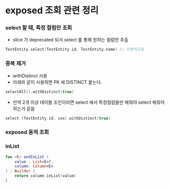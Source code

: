 # exposed 조회 관련 정리

### select 할 때, 특정 컬럼만 조회
- slice 가 deprecated 되서 select 를 통해 원하는 컬럼만 추출

```kotlin
TestEntity.select(TestEntity.id, TestEntity.name) // 이런식으로
```


### 중복 제거
- withDistinct 사용
- 아래와 같이 사용하면 PK 에 DISTINCT 붙는다.

```kotlin
selectAll().withDistinct(true)
```

- 만약 2개 이상 테이블 조인이라면 select 에서 특정컬럼들만 해줘야 select 해줘야하는거 같음
```kotlin
select (TestEntity.id, xxx).withDistinct(true)
```

### exposed 동적 조회

### inList

```kotlin
fun <E> andInList (
    value : List<E>?,
    column: Column<E>
) : Builder {
    return column.inList(value)
}
```

